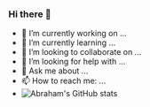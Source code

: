 ### Hi there 👋

- 🔭 I’m currently working on ...
- 🌱 I’m currently learning ...
- 👯 I’m looking to collaborate on ...
- 🤔 I’m looking for help with ...
- 💬 Ask me about ...
- 📫 How to reach me: ...
- ![Abraham's GitHub stats](https://github-readme-stats.vercel.app/api?username=abrahammehari&theme=dark&show_icons=true)
